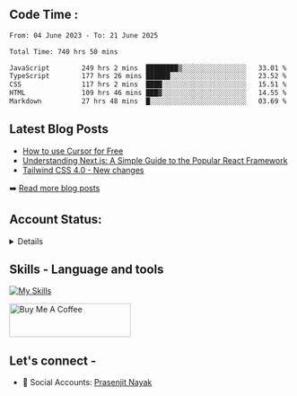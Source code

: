 ## Code Time : 
<!--START_SECTION:waka-->

```txt
From: 04 June 2023 - To: 21 June 2025

Total Time: 740 hrs 50 mins

JavaScript        249 hrs 2 mins  ████████▒░░░░░░░░░░░░░░░░   33.01 %
TypeScript        177 hrs 26 mins ██████░░░░░░░░░░░░░░░░░░░   23.52 %
CSS               117 hrs 2 mins  ████░░░░░░░░░░░░░░░░░░░░░   15.51 %
HTML              109 hrs 46 mins ███▓░░░░░░░░░░░░░░░░░░░░░   14.55 %
Markdown          27 hrs 48 mins  █░░░░░░░░░░░░░░░░░░░░░░░░   03.69 %
```

<!--END_SECTION:waka-->

## Latest Blog Posts
<!-- BLOG-POSTS:START -->
- [How to use Cursor for Free](https://github.com/StarKnightt/prasendev/blog/cursor-free)
- [Understanding Next.js: A Simple Guide to the Popular React Framework](https://github.com/StarKnightt/prasendev/blog/next-js-workflow)
- [Tailwind CSS 4.0 - New changes](https://github.com/StarKnightt/prasendev/blog/tailwindcss-4.0)

➡️ [Read more blog posts](https://prasen.dev/blog)
<!-- BLOG-POSTS:END -->

## Account Status:
<details>
  
working on it.

</details>

## Skills - Language and tools
[![My Skills](https://skillicons.dev/icons?i=react,html,css,javascript,nodejs,expressjs,mongo,typescript,next,tailwind,pug,git,github,vscode,linux,discord&theme=light)](https://skillicons.dev)
<!--social stats -->

<a href="https://www.buymeacoffee.com/prasen" target="_blank"><img src="https://cdn.buymeacoffee.com/buttons/v2/default-yellow.png" alt="Buy Me A Coffee" style="height: 60px !important;width: 216px !important;" ></a>

## Let's connect -
- 💼 Social Accounts: [Prasenjit Nayak](https://prasen.dev) <br>

<!-- End of the README files :) --!>
